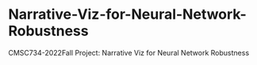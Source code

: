 # Narrative-Viz-for-Neural-Network-Robustness
CMSC734-2022Fall Project: Narrative Viz for Neural Network Robustness

